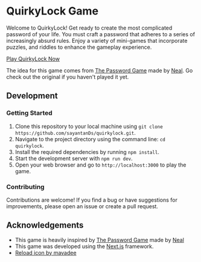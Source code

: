# QuirkyLock Game

Welcome to QuirkyLock! Get ready to create the most complicated password of your life. You must craft a password that adheres to a series of increasingly absurd rules. Enjoy a variety of mini-games that incorporate puzzles, and riddles to enhance the gameplay experience.

[Play QuirkyLock Now](https://quirkylock.netlify.app)

The idea for this game comes from [The Password Game](https://neal.fun/password-game/) made by [Neal](https://twitter.com/nealagarwal). Go check out the original if you haven't played it yet.

## Development
### Getting Started

1. Clone this repository to your local machine using `git clone https://github.com/sayantanDs/quirkylock.git`.
2. Navigate to the project directory using the command line: `cd quirkylock`.
3. Install the required dependencies by running `npm install`.
4. Start the development server with `npm run dev`.
5. Open your web browser and go to `http://localhost:3000` to play the game.


### Contributing

Contributions are welcome! If you find a bug or have suggestions for improvements, please open an issue or create a pull request.


## Acknowledgements
- This game is heavily inspired by [The Password Game](https://neal.fun/password-game/) made by [Neal](https://twitter.com/nealagarwal)
- This game was developed using the [Next.js](https://nextjs.org/) framework.
- [Reload icon by mavadee](https://www.freepik.com/icon/reload_3580291#fromView=keyword&term=Refresh&page=1&position=15)